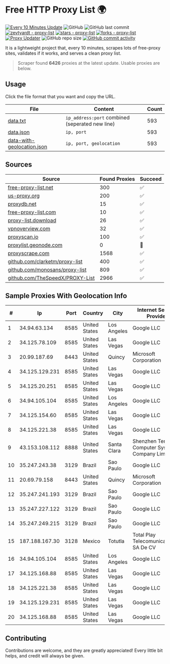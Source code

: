 
# Free HTTP Proxy List 🌍

[![Every 10 Minutes Update](https://github.com/mertguvencli/http-proxy-list/actions/workflows/main.yml/badge.svg?branch=main)](https://github.com/mertguvencli/http-proxy-list/actions/workflows/main.yml)
![GitHub](https://img.shields.io/github/license/mertguvencli/http-proxy-list)
![GitHub last commit](https://img.shields.io/github/last-commit/mertguvencli/http-proxy-list)
[![zevtyardt - proxy-list](https://img.shields.io/static/v1?label=zevtyardt&message=proxy-list&color=blue&logo=github)](https://github.com/zevtyardt/proxy-list "Go to GitHub repo")
[![stars - proxy-list](https://img.shields.io/github/stars/zevtyardt/proxy-list?style=social)](https://github.com/zevtyardt/proxy-list)
[![forks - proxy-list](https://img.shields.io/github/forks/zevtyardt/proxy-list?style=social)](https://github.com/zevtyardt/proxy-list)
[![Proxy Updater](https://github.com/zevtyardt/proxy-list/workflows/Proxy%20Updater/badge.svg)](https://github.com/zevtyardt/proxy-list/actions?query=workflow:"Proxy+Updater")
![GitHub repo size](https://img.shields.io/github/repo-size/zevtyardt/proxy-list)
[![GitHub commit activity](https://img.shields.io/github/commit-activity/m/zevtyardt/proxy-list?logo=commits)](https://github.com/zevtyardt/proxy-list/commits/main)

It is a lightweight project that, every 10 minutes, scrapes lots of free-proxy sites, validates if it works, and serves a clean proxy list.

> Scraper found **6426** proxies at the latest update. Usable proxies are below.

## Usage

Click the file format that you want and copy the URL.

|File|Content|Count|
|----|-------|-----|
|[data.txt](https://raw.githubusercontent.com/mertguvencli/http-proxy-list/main/proxy-list/data.txt)|`ip_address:port` combined (seperated new line)|593|
|[data.json](https://raw.githubusercontent.com/mertguvencli/http-proxy-list/main/proxy-list/data.json)|`ip, port`|593|
|[data-with-geolocation.json](https://raw.githubusercontent.com/mertguvencli/http-proxy-list/main/proxy-list/data-with-geolocation.json)|`ip, port, geolocation`|593|

## Sources

|Source|Found Proxies|Succeed|
|------|-------------|-------|
|[free-proxy-list.net](https://free-proxy-list.net)|300|✅|
|[us-proxy.org](https://www.us-proxy.org)|200|✅|
|[proxydb.net](http://proxydb.net)|15|✅|
|[free-proxy-list.com](https://free-proxy-list.com/?page=&port=&type%5B%5D=http&type%5B%5D=https&up_time=0&search=Search)|10|✅|
|[proxy-list.download](https://www.proxy-list.download/HTTP)|26|✅|
|[vpnoverview.com](https://vpnoverview.com/privacy/anonymous-browsing/free-proxy-servers)|32|✅|
|[proxyscan.io](https://www.proxyscan.io)|100|✅|
|[proxylist.geonode.com](https://proxylist.geonode.com/api/proxy-list?limit=300&page=1&sort_by=lastChecked&sort_type=desc&protocols=http,https)|0|🚫|
|[proxyscrape.com](https://api.proxyscrape.com/v2/?request=displayproxies&protocol=http&timeout=10000&country=all&ssl=all&anonymity=all)|1568|✅|
|[github.com/clarketm/proxy-list](https://raw.githubusercontent.com/clarketm/proxy-list/master/proxy-list-raw.txt)|400|✅|
|[github.com/monosans/proxy-list](https://raw.githubusercontent.com/monosans/proxy-list/main/proxies/http.txt)|809|✅|
|[github.com/TheSpeedX/PROXY-List](https://raw.githubusercontent.com/TheSpeedX/PROXY-List/master/http.txt)|2966|✅|


## Sample Proxies With Geolocation Info

|#|Ip|Port|Country|City|Internet Service Provider|
|-|--|----|-------|----|-------------------------|
|1|34.94.63.134|8585|United States|Los Angeles|Google LLC|
|2|34.125.78.109|8585|United States|Las Vegas|Google LLC|
|3|20.99.187.69|8443|United States|Quincy|Microsoft Corporation|
|4|34.125.129.231|8585|United States|Las Vegas|Google LLC|
|5|34.125.20.251|8585|United States|Las Vegas|Google LLC|
|6|34.94.105.104|8585|United States|Los Angeles|Google LLC|
|7|34.125.154.60|8585|United States|Las Vegas|Google LLC|
|8|34.125.221.38|8585|United States|Las Vegas|Google LLC|
|9|43.153.108.112|8888|United States|Santa Clara|Shenzhen Tencent Computer Systems Company Limited|
|10|35.247.243.38|3129|Brazil|Sao Paulo|Google LLC|
|11|20.69.79.158|8443|United States|Quincy|Microsoft Corporation|
|12|35.247.241.193|3129|Brazil|Sao Paulo|Google LLC|
|13|35.247.227.122|3129|Brazil|Sao Paulo|Google LLC|
|14|35.247.249.215|3129|Brazil|Sao Paulo|Google LLC|
|15|187.188.167.30|3128|Mexico|Totutla|Total Play Telecomunicaciones SA De CV|
|16|34.94.105.104|8585|United States|Los Angeles|Google LLC|
|17|34.125.168.88|8585|United States|Las Vegas|Google LLC|
|18|34.125.221.38|8585|United States|Las Vegas|Google LLC|
|19|34.125.129.231|8585|United States|Las Vegas|Google LLC|
|20|34.125.168.88|8585|United States|Las Vegas|Google LLC|



## Contributing

Contributions are welcome, and they are greatly appreciated! Every
little bit helps, and credit will always be given.

